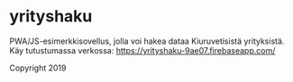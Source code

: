 # yrityshaku
PWA/JS-esimerkkisovellus, jolla voi hakea dataa Kiuruvetisistä yrityksistä.
Käy tutustumassa verkossa: https://yrityshaku-9ae07.firebaseapp.com/

Copyright 2019
